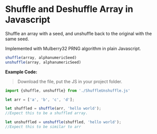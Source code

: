 # Shuffle and Deshuffle Array in Javascript
Shuffle an array with a seed, and unshuffle back to the original with the same seed.

Implemented with Mulberry32 PRNG algorithm in plain Javascript.

```javascript
shuffle(array, alphanumericSeed)
unshuffle(array, alphanumericSeed)
```

**Example Code:**

>Download the file, put the JS in your project folder.

```javascript
import {shuffle, unshuffle} from './ShuffleUnshuffle.js'

let arr = ['a', 'b', 'c', 'd'];

let shuffled = shuffle(arr, 'hello world');
//Expect this to be a shuffled array.

let unshuffled = unshuffle(shuffled, 'hello world');
//Expect this to be similar to arr
```
